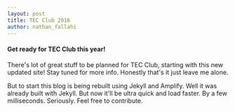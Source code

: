 ```yaml
---
layout: post
title: TEC Club 2016
author: nathan_fallahi
---
```


#### Get ready for TEC Club this year!

There's lot of great stuff to be planned for TEC Club, starting with this new updated site! Stay tuned for more info. Honestly that's it just leave me alone.

But to start this blog is being rebuilt using Jekyll and Amplify. Well it was already built with Jekyll. But now it'll be ultra quick and load faster. By a few milliseconds. Seriously. Feel free to contribute.